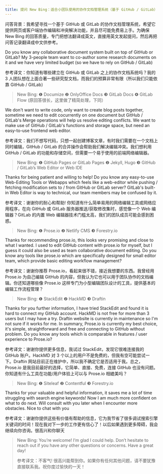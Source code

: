 ```yaml
---
title: 提问 New Bing：适合小团队使用的协作文档管理系统（基于 GitHub / GitLab）
---
```


问答背景：我希望寻找一个基于 GitHub 或 GitLab 的协作文档管理系统，希望它提供网页或客户端协作编辑和冲突解决功能，并且尽可能免费易上手。为确保 New Bing 的回答质量，专门把想法翻译成英文，直接用英文发起提问，然后再把问答记录翻译成中文供参考。

Do you know any collaborative document system built on top of GitHub or GitLab? My 3-people team want to co-author some research documents on it and we have very limited budget (so we have to rely on GitHub / GitLab)

参考译文：你知道有哪些建立在 GitHub 或 GitLab 之上的协作文档系统吗？我的 3 人团队想在上面合著一些研究型文档，而我们的预算非常有限（所以我们只能依靠 GitHub / GitLab）

> New Bing: ❶ Documize ❷ OnlyOffice Docs ❸ GitLab Docs ❹ GitLab Flow (原回答很长，这里做了精简处理，下同）

We don't want to write code, only want to create blog posts together, sometime we need to edit cocurrently on one document but GitHub / GitLab's Merge operations will help us resolve editing conflicts. We want to make use of GitHub / GitLab's functions and storage space, but need an easy-to-use frontend web editor.

参考译文：我们不想写代码，只想一起创建博客文章，有时我们需要在一个文档上同时编辑，GitHub / GitLab 的合并操作会帮助我们解决编辑冲突。我们想利用 GitHub / GitLab 的功能和存储空间，但需要一个易于使用的前端网络编辑器。

> New Bing: ❶ GitHub Pages or GitLab Pages ❷ Jekyll, Hugo ❸ GitHub / GitLab’s Web Editor or Web IDE

Thanks for being patient and willing to help! Do you know any easy-to-use Web-Editing Tools or Webapps which feels like a web-editor while pushing / fetching modification sets to / from GitHub or GitLab server? GitLab's built-in Web Editor is way to technical, our team members may be confused by it.

参考译文：谢谢你的耐心和帮助! 你知道有什么简单易用的网络编辑工具或网络应用程序，在向 GitHub 或 GitLab 服务器推送/获取修改集时，感觉像一个 Web 编辑器？GitLab 的内置 Web 编辑器技术门槛太高，我们的团队成员可能会感到困惑。

> New Bing: ❶ Prose.io ❷ Netlify CMS ❸ Forestry.io

Thanks for recommending prose.io, this looks very promising and close to what I wanted. I used to edit GitHub content with prose.io for myself, but I guess it could also be used as team collaborative document editing. Do you know any tools like prose.io which are specifically designed for small editor team, which provide basic editing workflow management?

参考译文：谢谢你推荐 Prose.io，看起来很不错，接近我想要的东西。我曾经用 Prose.io 为自己编辑 GitHub 的内容，但我认为它也可以用于团队协作的文档编辑。你还知道哪些像 Prose.io 这样专门为小型编辑团队设计的工具，提供基本的编辑工作流程管理？

> New Bing: ❶ StackEdit ❷ HackMD ❸ Draftin

Thanks for you further information, I have tried StackEdit and found it is hard to connect my GitHub account. HackMD is not free for more than 3 users but I may have a try. Draftin website is currently in maintenance so I'm not sure if it works for me. In summary, Prose.io is currently my best choice, it's simple, straightforward and free and connecting to GitHub without problem. Do you know any tools which is comparable in features / user experience to Prose.io?

参考译文：谢谢你提供更多信息，我试过 StackEdit，发现它很难连接我的 GitHub 账户。HackMD 对 3 个以上的用户不是免费的，但我有空可能尝试一下。Draftin 网站目前正在维护中，所以我不确定它是否适用于我。总之，Prose.io 是我目前最好的选择，它简单、直接、免费，连接 GitHub 也没有问题。你知道有什么工具在功能/用户体验上可以与 Prose.io 相媲美吗？

> New Bing: ❶ Siteleaf ❷ Contentful ❸ Forestry.io

Thanks for your valuable and helpful information, it saves me a lot of time struggling with search engine keywords! Now I am much more confident on what to do next. Will consult with you later when I encounter more obstacles. Nice to chat with you

参考译文：谢谢你提供这些有价值有帮助的信息，它为我节省了很多调试搜索引擎关键词的时间！现在我对下一步的工作更有信心了！以后如果遇到更多障碍，我会继续向你咨询。很高兴和你聊天

> New Bing: You’re welcome! I’m glad I could help. Don’t hesitate to reach out if you have any other questions or concerns. Have a great day!
>
> 参考译文：不客气! 很高兴能帮到你。如果你有任何其他问题，请不要犹豫直接联系我。祝你度过愉快的一天！
